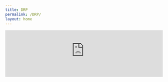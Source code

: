 ```yaml
---
title: DRP
permalink: /DRP/
layout: home
---
```

<embed src="https://raw.githubusercontent.com/hajarzaid/hajarzaid.github.io/59a6e3b6bfaa0a45394d56f400877dfa3735678b/norms2.pdf" type="application/pdf" width="100%" style="max-height: 90vh;">
